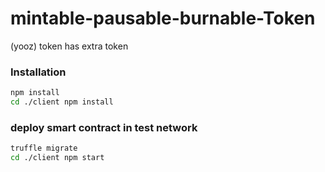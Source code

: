 # mintable-pausable-burnable-Token
(yooz) token has extra token 

### Installation

```bash
npm install 
cd ./client npm install
```
### deploy smart contract in test network
```bash
truffle migrate
cd ./client npm start 
```


